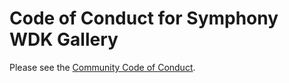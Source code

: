 # Code of Conduct for Symphony WDK Gallery

Please see the [Community Code of Conduct](https://www.finos.org/code-of-conduct).
